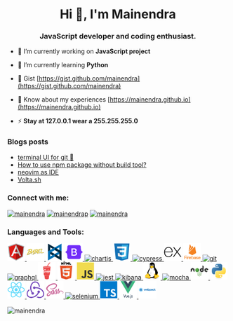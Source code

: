 <h1 align="center">Hi 👋, I'm Mainendra</h1>
<h3 align="center">JavaScript developer and coding enthusiast.</h3>

- 🔭 I’m currently working on **JavaScript project**

- 🌱 I’m currently learning **Python**

- 📝 Gist [https://gist.github.com/mainendra](https://gist.github.com/mainendra)

- 📄 Know about my experiences [https://mainendra.github.io](https://mainendra.github.io)

- ⚡ **Stay at 127.0.0.1 wear a 255.255.255.0**

### Blogs posts
<!-- BLOG-POST-LIST:START -->
- [terminal UI for git 🤩](https://dev.to/mainendra/terminal-ui-for-git-283p)
- [How to use npm package without build tool?](https://dev.to/mainendra/how-to-use-npm-package-without-build-tool-5dil)
- [neovim as IDE](https://dev.to/mainendra/neovim-as-ide-1cnp)
- [Volta.sh](https://dev.to/mainendra/volta-sh-4037)
<!-- BLOG-POST-LIST:END -->

<h3 align="left">Connect with me:</h3>
<p align="left">
<a href="https://dev.to/mainendra" target="blank"><img align="center" src="https://cdn.jsdelivr.net/npm/simple-icons@3.0.1/icons/dev-dot-to.svg" alt="mainendra" height="30" width="40" /></a>
<a href="https://twitter.com/mainendrap" target="blank"><img align="center" src="https://cdn.jsdelivr.net/npm/simple-icons@3.0.1/icons/twitter.svg" alt="mainendrap" height="30" width="40" /></a>
<a href="https://linkedin.com/in/mainendra" target="blank"><img align="center" src="https://cdn.jsdelivr.net/npm/simple-icons@3.0.1/icons/linkedin.svg" alt="mainendra" height="30" width="40" /></a>
</p>

<h3 align="left">Languages and Tools:</h3>
<p align="left">
	<a href="https://angular.io" target="_blank"> <img src="https://github.com/devicons/devicon/blob/master/icons/angularjs/angularjs-original.svg" alt="angularjs" width="40" height="40" /> </a>
	<a href="https://babeljs.io/" target="_blank"> <img src="https://github.com/devicons/devicon/blob/master/icons/babel/babel-original.svg" alt="babel" width="40" height="40" /> </a>
	<a href="https://backbonejs.org" target="_blank"> <img src="https://github.com/devicons/devicon/blob/master/icons/backbonejs/backbonejs-original.svg" alt="backbonejs" width="40" height="40" /> </a>
	<a href="https://getbootstrap.com" target="_blank"> <img src="https://github.com/devicons/devicon/blob/master/icons/bootstrap/bootstrap-plain.svg" alt="bootstrap" width="40" height="40" /> </a>
	<a href="https://www.chartjs.org" target="_blank"> <img src="https://www.chartjs.org/media/logo-title.svg" alt="chartjs" width="40" height="40" /> </a>
	<a href="https://www.w3schools.com/css/" target="_blank"> <img src="https://github.com/devicons/devicon/blob/master/icons/css3/css3-original.svg" alt="css3" width="40" height="40" /> </a>
	<a href="https://www.cypress.io" target="_blank"> <img src="https://raw.githubusercontent.com/simple-icons/simple-icons/6e46ec1fc23b60c8fd0d2f2ff46db82e16dbd75f/icons/cypress.svg" alt="cypress" width="40" height="40" /> </a>
	<a href="https://expressjs.com" target="_blank"> <img src="https://github.com/devicons/devicon/blob/master/icons/express/express-original.svg" alt="express" width="40" height="40" /> </a>
	<a href="https://firebase.google.com/" target="_blank"> <img src="https://github.com/devicons/devicon/blob/master/icons/firebase/firebase-plain-wordmark.svg" alt="firebase" width="40" height="40" /> </a>
	<a href="https://git-scm.com/" target="_blank"> <img src="https://www.vectorlogo.zone/logos/git-scm/git-scm-icon.svg" alt="git" width="40" height="40" /> </a>
	<a href="https://graphql.org" target="_blank"> <img src="https://www.vectorlogo.zone/logos/graphql/graphql-icon.svg" alt="graphql" width="40" height="40" /> </a>
	<a href="https://gulpjs.com" target="_blank"> <img src="https://github.com/devicons/devicon/blob/master/icons/gulp/gulp-plain.svg" alt="gulp" width="40" height="40" /> </a>
	<a href="https://www.w3.org/html/" target="_blank"> <img src="https://github.com/devicons/devicon/blob/master/icons/html5/html5-original-wordmark.svg" alt="html5" width="40" height="40" /> </a>
	<a href="https://developer.mozilla.org/en-US/docs/Web/JavaScript" target="_blank"> <img src="https://github.com/devicons/devicon/blob/master/icons/javascript/javascript-original.svg" alt="javascript" width="40" height="40" /> </a>
	<a href="https://jestjs.io" target="_blank"> <img src="https://www.vectorlogo.zone/logos/jestjsio/jestjsio-icon.svg" alt="jest" width="40" height="40" /> </a>
	<a href="https://www.elastic.co/kibana" target="_blank"> <img src="https://www.vectorlogo.zone/logos/elasticco_kibana/elasticco_kibana-icon.svg" alt="kibana" width="40" height="40" /> </a>
	<a href="https://www.linux.org/" target="_blank"> <img src="https://github.com/devicons/devicon/blob/master/icons/linux/linux-original.svg" alt="linux" width="40" height="40" /> </a>
	<a href="https://mochajs.org" target="_blank"> <img src="https://www.vectorlogo.zone/logos/mochajs/mochajs-icon.svg" alt="mocha" width="40" height="40" /> </a>
	<a href="https://nodejs.org" target="_blank"> <img src="https://github.com/devicons/devicon/blob/master/icons/nodejs/nodejs-original-wordmark.svg" alt="nodejs" width="40" height="40" /> </a>
	<a href="https://www.python.org" target="_blank"> <img src="https://github.com/devicons/devicon/blob/master/icons/python/python-original.svg" alt="python" width="40" height="40" /> </a>
	<a href="https://reactjs.org/" target="_blank"> <img src="https://github.com/devicons/devicon/blob/master/icons/react/react-original.svg" alt="react" width="40" height="40" /> </a>
	<a href="https://redux.js.org" target="_blank"> <img src="https://github.com/devicons/devicon/blob/master/icons/redux/redux-original.svg" alt="redux" width="40" height="40" /> </a>
	<a href="https://sass-lang.com" target="_blank"> <img src="https://github.com/devicons/devicon/blob/master/icons/sass/sass-original.svg" alt="sass" width="40" height="40" /> </a>
	<a href="https://www.selenium.dev" target="_blank"> <img src="https://raw.githubusercontent.com/detain/svg-logos/780f25886640cef088af994181646db2f6b1a3f8/svg/selenium-logo.svg" alt="selenium" width="40" height="40" /> </a>
	<a href="https://www.typescriptlang.org/" target="_blank"> <img src="https://github.com/devicons/devicon/blob/master/icons/typescript/typescript-original.svg" alt="typescript" width="40" height="40" /> </a>
	<a href="https://vuejs.org/" target="_blank"> <img src="https://github.com/devicons/devicon/blob/master/icons/vuejs/vuejs-original-wordmark.svg" alt="vuejs" width="40" height="40" /> </a>
	<a href="https://webpack.js.org" target="_blank"> <img src="https://github.com/devicons/devicon/blob/master/icons/webpack/webpack-original-wordmark.svg" alt="webpack" width="40" height="40" /> </a>
</p>

<p><img align="center" src="https://github-readme-stats.vercel.app/api/top-langs?username=mainendra&show_icons=true&locale=en&layout=compact" alt="mainendra" /></p>
